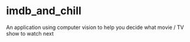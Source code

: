 # imdb_and_chill
An application using computer vision to help you decide what movie / TV show to watch next
